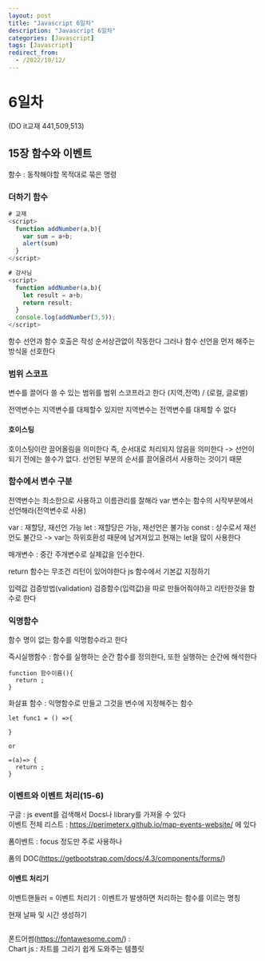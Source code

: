 ```yaml
---
layout: post
title: "Javascript 6일차"
description: "Javascript 6일차"
categories: [Javascript]
tags: [Javascript]
redirect_from:
  - /2022/10/12/
---
```

# 6일차
(DO it교재 441,509,513)
## 15장 함수와 이벤트
함수 : 동작해야할 목적대로 묶은 명령

### 더하기 함수
```javascript
# 교재
<script>
  function addNumber(a,b){
    var sum = a+b;
    alert(sum)
  }
</script>

# 강사님
<script>
  function addNumber(a,b){
    let result = a+b;
    return result;
  }
  console.log(addNumber(3,5));
</script>
```
함수 선언과 함수 호출은 작성 순서상관없이 작동한다 그러나 함수 선언을 먼저 해주는 방식을 선호한다

### 범위 스코프
변수를 끌어다 쓸 수 있는 범위를 범위 스코프라고 한다
(지역,전역) / (로컬, 글로벌)

전역변수는 지역변수를 대체할수 있지만 지역변수는 전역변수를 대체할 수 없다

#### 호이스팅
호이스팅이란 끌어올림을 의미한다 즉, 순서대로 처리되지 않음을 의미한다
-> 선언이 되기 전에는 쓸수가 없다. 선언된 부분의 순서를 끌어올려서 사용하는 것이기 때문

### 함수에서 변수 구분
전역변수는 최소한으로 사용하고 이름관리를 잘해라
var 변수는 함수의 시작부분에서 선언해라(전역변수로 사용)


var : 재할당, 재선언 가능
let : 재할당은 가능, 재선언은 불가능
const : 상수로서 재선언도 불간으 
-> var는 하위호환성 때문에 남겨져있고 현재는 let을 많이 사용한다

<!-- let
재할당은 가능, 재선언은 불가

들어있는 값을 바꾸는건 가능

같은이름으로 변수를 선언하는건 불가

let asdf;
asdf=10;

asdf=20;

let asdf;
asdf=30;

var asdf; -->

매개변수 : 중간 주개변수로 실제값을 인수한다.

return 함수는 무조건 리턴이 있어야한다
js 함수에서 기본값 지정하기

입력값 검증방법(validation)
검증함수(입력값)을 따로 만들어줘야하고
리턴한것을 함수로 한다


### 익명함수
함수 명이 없는 함수를 익명함수라고 한다

즉시실행함수 : 함수를 실행하는 순간 함수를 정의한다, 또한 실행하는 순간에 해석한다
```
function 함수이름(){
  return ;
}
```

화살표 함수 : 익명함수로 만들고 그것을 변수에 지정해주는 함수
```
let func1 = () =>{

}

or

=(a)=> {
  return ;
}
```


### 이벤트와 이벤트 처리(15-6)
구글 : js event를 검색해서 Docs나 library를 가져올 수 있다<br>
이벤트 전체 리스트 : https://perimeterx.github.io/map-events-website/ 에 있다<br>


폼이벤트 : focus 정도만 주로 사용하나

폼의 DOC(https://getbootstrap.com/docs/4.3/components/forms/)


#### 이벤트 처리기
이벤트핸들러 = 이벤트 처리기 : 이벤트가 발생하면 처리하는 함수를 이르는 명칭


현재 날짜 및 시간 생성하기
``` html


```





폰트어썸(https://fontawesome.com/) : <br>
Chart js : 차트를 그리기 쉽게 도와주는 템플릿